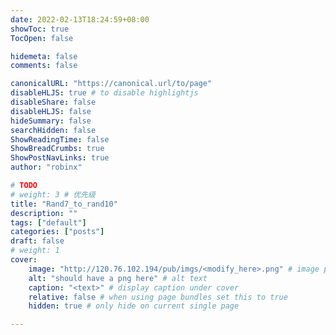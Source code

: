 ```yaml
---
date: 2022-02-13T18:24:59+08:00
showToc: true
TocOpen: false

hidemeta: false
comments: false

canonicalURL: "https://canonical.url/to/page"
disableHLJS: true # to disable highlightjs
disableShare: false
disableHLJS: false
hideSummary: false
searchHidden: false
ShowReadingTime: false
ShowBreadCrumbs: true
ShowPostNavLinks: true
author: "robinx"

# TODO
# weight: 3 # 优先级
title: "Rand7_to_rand10"
description: ""
tags: ["default"]
categories: ["posts"]
draft: false
# weight: 1
cover:
    image: "http://120.76.102.194/pub/imgs/<modify_here>.png" # image path/url
    alt: "should have a png here" # alt text
    caption: "<text>" # display caption under cover
    relative: false # when using page bundles set this to true
    hidden: true # only hide on current single page

---
```


